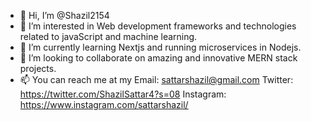 - 👋 Hi, I’m @Shazil2154
- 👀 I’m interested in Web development frameworks and technologies related to javaScript and machine learning.
- 🌱 I’m currently learning Nextjs and running microservices in Nodejs.
- 💞️ I’m looking to collaborate on amazing and innovative MERN stack projects.
- 📫 You can reach me at my
Email: sattarshazil@gmail.com
Twitter: https://twitter.com/ShazilSattar4?s=08
Instagram: https://www.instagram.com/sattarshazil/
<!---
Shazil2154/Shazil2154 is a ✨ special ✨ repository because its `README.md` (this file) appears on your GitHub profile.
You can click the Preview link to take a look at your changes.
--->
